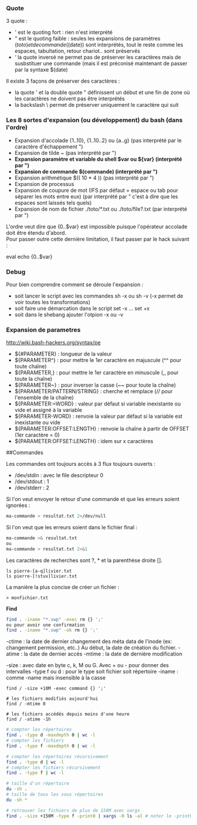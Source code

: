 ### Quote

3 quote : 
- ' est le quoting fort : rien n'est interprété
- " est le quoting faible : seules les expansions de paramètres ($toto) et de commande ($(date)) sont interprétés, tout le reste comme les espaces, tabultation, retour chariot.. sont préservés
- ‘ la quote inversé ne permet pas de préserver les caractères mais de susbstituer une commande (mais il est préconisé maintenant de passer par la syntaxe $(date)

Il existe 3 façons de préserver des caractères : 
- la quote ' et la double quote " définissent un début et une fin de zone où les caractères ne doivent pas être interprétés
- la backslash \ permet de préserver uniquement le caractère qui suit

### Les 8 sortes d'expansion (ou développement) du bash (dans l'ordre)

- Expansion d'accolade {1..10}, {1..10..2} ou {a..g} (pas interprété par le caractère d'échappement ")
- Expansion de tilde ~ (pas interprété par ")
- **Expansion paramètre et variable du shell $var ou ${var} (interprété par ")**
- **Expansion de commande $(commande) (interprété par ")**
- Expansion arithmétique $(( 10 * 4 )) (pas interprété par ")
- Expansion de processus
- Expansion de coupure de mot (IFS par défaut = espace ou tab pour séparer les mots entre eux) (par interprété par " c'est à dire que les espaces sont laissés tels quels)
- Expansion de nom de fichier ./toto/*.txt ou ./toto/file?.txt (par interprété par ")

L'ordre veut dire que {0..$var} est impossible puisque l'opérateur accolade doit être étendu d'abord.  
Pour passer outre cette dernière limitation, il faut passer par le hack suivant : 

 eval echo {0..$var}

### Debug

Pour bien comprendre comment se déroule l'expansion : 
- soit lancer le script avec les commandes sh -x ou sh -v (-x permet de voir toutes les transformations)
- soit faire une démarcation dans le script set -x ... set +x
- soit dans le shebang ajouter l'otpion -x ou -v

### Expansion de parametres 

http://wiki.bash-hackers.org/syntax/pe

- ${#PARAMETER} : longueur de la valeur
- ${PARAMETER^} : pour mettre le 1er caractère en majuscule (^^ pour toute chaîne)
- ${PARAMETER,} : pour mettre le 1er caractère en minuscule (,, pour toute la chaîne)
- ${PARAMETER~} : pour inverser la casse (~~ pour toute la chaîne)
- ${PARAMETER/PATTERN/STRING} : cherche et remplace (// pour l'ensemble de la chaîne)
- ${PARAMETER:=WORD} : valeur par défaut si variable inexistante ou vide et assigné à la variable
- ${PARAMETER-WORD} : renvoie la valeur par défaut si la variable est inexistante ou vide
- ${PARAMETER:OFFSET:LENGTH} : renvoie la chaîne à partir de OFFSET (1er caractère = 0)
- ${PARAMETER:OFFSET:LENGTH} : idem sur x caractères

 

##Commandes

Les commandes ont toujours accès à 3 flux toujours ouverts : 
- /dev/stdin : avec le file descripteur 0
- /dev/stdout : 1
- /dev/stderr : 2

Si l'on veut envoyer le retour d'une commande et que les erreurs soient ignorées : 

  ````sh
  ma-commande > resultat.txt 2>/dev/null
  ````

Si l'on veut que les erreurs soient dans le fichier final : 
  
  ````sh
  ma-commande >& resultat.txt
  ou 
  ma-commande > resultat.txt 2>&1
  ````

Les caractères de recherches sont ?, * et la parenthèse droite []. 
  ````
  ls pierre-[a-q]livier.txt
  ls pierre-[!stuv]livier.txt
  ````
La manière la plus concise de créer un fichier :
  ````
  > monfichier.txt
  ````


  
**Find**

  ````sh
  find . -iname "*.swp" -exec rm {} ';'
  ou pour avoir une confirmation
  find . -iname "*.swp" -ok rm {} ';' 
  ````
-ctime : la date de dernier changement des méta data de l'inode (ex: changement permission, etc..) Au début, la date de création du fichier. 
-atime : la date de dernier accès
-mtime : la date de dernière modification

-size : avec date en byte c, k, M ou G. Avec + ou - pour donner des intervalles
-type f ou d : pour le type soit fichier soit répertoire
-iname : comme -name mais insensible à la casse

  ````
  find / -size +10M -exec command {} ';'
  
  # les fichiers modifiés aujourd'hui
  find / -mtime 0
  
  # les fichiers accédés depuis moins d'une heure
  find / -atime -1h
  ````

 ````sh
 # compter les répertoires
 find . -type d -maxdepth 0 | wc -l
 # compter les fichiers 
 find . -type f -maxdepth 0 | wc -l

 # compter les répertoires récursivement 
 find . -type d | wc -l
 # compter les fichiers récursivement
 find . -type f | wc -l
 
 # taille d'un répertoire 
 du -sh . 
 # taille de tous les sous répertoires 
 du -sh *
 
 # retrouver les fichiers de plus de 150M avec xargs
 find . -size +150M -type f -print0 | xargs -0 ls -al # noter le -print0 et le -0 permettant d'éviter les pb avec les fichiers ayant un caractère quote
  
